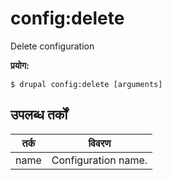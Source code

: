 # config:delete
Delete configuration

**प्रयोग:**
```
$ drupal config:delete [arguments]
```

## उपलब्ध तर्कों
तर्क | विवरण
---------|-------------
name | Configuration name.
